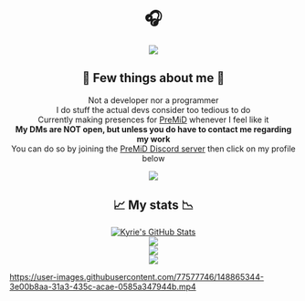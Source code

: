 <!DOCTYPE html>
<html>
<body>
<div align="center">
	<h1> 🎧 </h1>
	<a href="https://www.youtube.com/watch?v=M9moY0hEJRE">
		<img src="https://user-images.githubusercontent.com/77577746/148712860-84b20557-c31b-400e-83e6-fa4672ec1c03.gif" /> 
	</a>
</div>
<div align="center">
	<h2> 📖 Few things about me 📖 </h2>  
	
Not a developer nor a programmer  
I do stuff the actual devs consider too tedious to do  
Currently making presences for <a href="https://premid.app/users/368399721494216706">PreMiD</a> whenever I feel like it  
	<strong> My DMs are NOT open, but unless you do have to contact me regarding my work  </strong>  
You can do so by joining the [PreMiD Discord server](https://discord.gg/premid) then click on my profile below  
</div>
<div align="center">
	<a href="https://discord.com/users/368399721494216706" >  
  		<img src="https://lanyard-profile-readme.vercel.app/api/368399721494216706"  />  
	</a>  
</div>

<div align="center"> 
	<h2> 📈 My stats 📉 </h2>
</div>
<div align="center"> 
	<a href="https://github.com/kyrie25">
		<img src="https://github-readme-stats.vercel.app/api?username=kyrie25&count_private=true&include_all_commits=true&show_icons=true&theme=react&cache_seconds=1800&custom_title=Kyrie's GitHub Stats" alt="Kyrie's GitHub Stats">
	</a>
</div>  
	  
</div>
<div align="center"> 
	<a href="https://github.com/kyrie25">
		<img src="https://github-readme-stats.vercel.app/api/wakatime?username=kyrie25&theme=react&cache_seconds=1800">
	</a>
</div>
	
<div align="center">
	<a href="https://github.com/kyrie25">
		<img src="https://github-readme-stats.vercel.app/api/top-langs/?username=kyrie25&theme=react&cache_seconds=1800">
	</a>
</div>

<div align="center">
	<a href="https://hits.seeyoufarm.com">
		<img src="https://hits.seeyoufarm.com/api/count/incr/badge.svg?url=https%3A%2F%2Fgithub.com%2Fkyrie25&count_bg=%2357BDDA&title_bg=%23555555&icon=github.svg&icon_color=%23E7E7E7&title=hits&edge_flat=false"/>
	</a>
</div>

https://user-images.githubusercontent.com/77577746/148865344-3e00b8aa-31a3-435c-acae-0585a347944b.mp4


</body>
</html>
